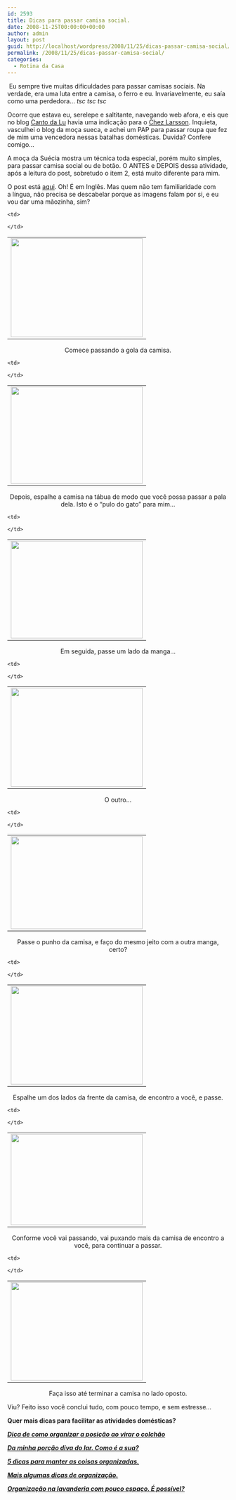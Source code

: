 ```yaml
---
id: 2593
title: Dicas para passar camisa social.
date: 2008-11-25T00:00:00+00:00
author: admin
layout: post
guid: http://localhost/wordpress/2008/11/25/dicas-passar-camisa-social/
permalink: /2008/11/25/dicas-passar-camisa-social/
categories:
  - Rotina da Casa
---
```

 Eu sempre tive muitas dificuldades para passar camisas sociais. Na verdade, era uma luta entre a camisa, o ferro e eu. Invariavelmente, eu saía como uma perdedora&#8230; _tsc tsc tsc_

Ocorre que estava eu, serelepe e saltitante, navegando web afora, e eis que no blog <a href="http://cantodalu.blogspot.com/2008/11/organizando-papis.html" target="_blank">Canto da Lu</a> havia uma indicação para o <a href="http://chezlarsson.typepad.com/myblog/cleaning/" target="_blank">Chez Larsson</a>. Inquieta, vasculhei o blog da moça sueca, e achei um PAP para passar roupa que fez de mim uma vencedora nessas batalhas domésticas. Duvida? Confere comigo&#8230;

A moça da Suécia mostra um técnica toda especial, porém muito simples, para passar camisa social ou de botão. O ANTES e DEPOIS dessa atividade, após a leitura do post, sobretudo o item 2, está muito diferente para mim.

O post está <a href="http://chezlarsson.typepad.com/myblog/2008/09/how-to-iron-a-shirt.html" target="_blank">aqui</a>. Oh! É em Inglês. Mas quem não tem familiaridade com a língua, não precisa se descabelar porque as imagens falam por si, e eu vou dar uma mãozinha, sim?

<table align="center">
  <tr>
    <td>
      <a href="http://www.trololodemulher.com.br/blog/wp-content/uploads/2010/06/passar-camisa-social-1.jpg"><img class="alignnone size-medium wp-image-4756" title="passar camisa social 1" src="http://www.trololodemulher.com.br/blog/wp-content/uploads/2010/06/passar-camisa-social-1-300x225.jpg" alt="" width="300" height="225" /></a>
    </td>
    
    <td>
       
    </td>
  </tr>
</table>

<p style="text-align: center;">
  Comece passando a gola da camisa.
</p>

<table align="center">
  <tr>
    <td>
      <a href="http://www.trololodemulher.com.br/blog/wp-content/uploads/2010/06/passar-camisa-social-2.jpg"><img class="alignnone size-medium wp-image-4757" title="passar camisa social 2" src="http://www.trololodemulher.com.br/blog/wp-content/uploads/2010/06/passar-camisa-social-2-300x221.jpg" alt="" width="300" height="221" /></a>
    </td>
    
    <td>
       
    </td>
  </tr>
</table>

<p style="text-align: center;">
  Depois, espalhe a camisa na tábua de modo que você possa passar a pala dela. Isto é o &#8220;pulo do gato&#8221; para mim&#8230;
</p>

<table align="center">
  <tr>
    <td>
      <a href="http://www.trololodemulher.com.br/blog/wp-content/uploads/2010/06/passar-camisa-social-3.jpg"><img class="alignnone size-medium wp-image-4758" title="passar camisa social 3" src="http://www.trololodemulher.com.br/blog/wp-content/uploads/2010/06/passar-camisa-social-3-300x222.jpg" alt="" width="300" height="222" /></a>
    </td>
    
    <td>
       
    </td>
  </tr>
</table>

<p style="text-align: center;">
  Em seguida, passe um lado da manga&#8230;
</p>

<table align="center">
  <tr>
    <td>
      <a href="http://www.trololodemulher.com.br/blog/wp-content/uploads/2010/06/passar-camisa-social-4.jpg"><img class="alignnone size-medium wp-image-4759" title="passar camisa social 4" src="http://www.trololodemulher.com.br/blog/wp-content/uploads/2010/06/passar-camisa-social-4-300x225.jpg" alt="" width="300" height="225" /></a>
    </td>
    
    <td>
       
    </td>
  </tr>
</table>

<p style="text-align: center;">
  O outro&#8230;
</p>

<table align="center">
  <tr>
    <td>
      <a href="http://www.trololodemulher.com.br/blog/wp-content/uploads/2010/06/passar-camisa-social-5.jpg"><img class="alignnone size-medium wp-image-4760" title="passar camisa social 5" src="http://www.trololodemulher.com.br/blog/wp-content/uploads/2010/06/passar-camisa-social-5-300x211.jpg" alt="" width="300" height="211" /></a>
    </td>
    
    <td>
       
    </td>
  </tr>
</table>

<p style="text-align: center;">
  Passe o punho da camisa, e faço do mesmo jeito com a outra manga, certo?
</p>

<table align="center">
  <tr>
    <td>
      <a href="http://www.trololodemulher.com.br/blog/wp-content/uploads/2010/06/passar-camisa-social-6.jpg"><img class="alignnone size-medium wp-image-4761" title="passar camisa social 6" src="http://www.trololodemulher.com.br/blog/wp-content/uploads/2010/06/passar-camisa-social-6-300x224.jpg" alt="" width="300" height="224" /></a>
    </td>
    
    <td>
       
    </td>
  </tr>
</table>

<p style="text-align: center;">
  Espalhe um dos lados da frente da camisa, de encontro a você, e passe.
</p>

<table align="center">
  <tr>
    <td>
      <a href="http://www.trololodemulher.com.br/blog/wp-content/uploads/2010/06/passar-camisa-social-7.jpg"><img class="alignnone size-medium wp-image-4762" title="passar camisa social 7" src="http://www.trololodemulher.com.br/blog/wp-content/uploads/2010/06/passar-camisa-social-7-300x207.jpg" alt="" width="300" height="207" /></a>
    </td>
    
    <td>
       
    </td>
  </tr>
</table>

<p style="text-align: center;">
  Conforme você vai passando, vai puxando mais da camisa de encontro a você, para continuar a passar.
</p>

<table align="center">
  <tr>
    <td>
      <a href="http://www.trololodemulher.com.br/blog/wp-content/uploads/2010/06/passar-camisa-social-8.jpg"><img class="alignnone size-medium wp-image-4763" title="passar camisa social 8" src="http://www.trololodemulher.com.br/blog/wp-content/uploads/2010/06/passar-camisa-social-8-300x224.jpg" alt="" width="300" height="224" /></a>
    </td>
    
    <td>
       
    </td>
  </tr>
</table>

<p style="text-align: center;">
  Faça isso até terminar a camisa no lado oposto.
</p>

Viu? Feito isso você conclui tudo, com pouco tempo, e sem estresse&#8230;

**Quer mais dicas para facilitar as atividades domésticas?**

**_<a href="http://www.trololodemulher.com.br/2009/12/15/dica-como-virar-colchao/" target="_self">Dica de como organizar a posição ao virar o colchão</a>_**

**_<a href="http://www.trololodemulher.com.br/2010/02/04/dicas-tarefas-domesticas/" target="_self">Da minha porção diva do lar. Como é a sua?</a>_**

**_<a href="http://www.trololodemulher.com.br/2009/11/10/dicas-organizacao-casa/" target="_self">5 dicas para manter as coisas organizadas.</a>_**

**_<a href="http://www.trololodemulher.com.br/2009/05/04/dicas-organizacao/" target="_self">Mais algumas dicas de organização.</a>_**

**_<a href="http://www.trololodemulher.com.br/2010/04/14/organizacao-lavanderia-pequena/" target="_self">Organização na lavanderia com pouco espaço. É possível?</a>_**